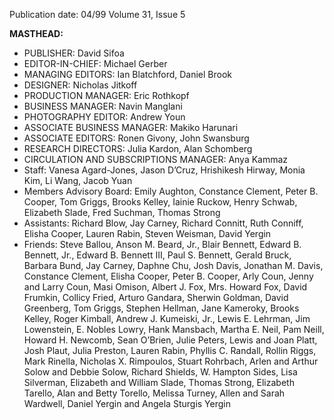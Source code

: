 Publication date: 04/99
Volume 31, Issue 5

**MASTHEAD:**
- PUBLISHER: David Sifoa
- EDITOR-IN-CHIEF: Michael Gerber
- MANAGING EDITORS: Ian Blatchford, Daniel Brook
- DESIGNER: Nicholas Jitkoff
- PRODUCTION MANAGER: Eric Rothkopf
- BUSINESS MANAGER: Navin Manglani
- PHOTOGRAPHY EDITOR: Andrew Youn
- ASSOCIATE BUSINESS MANAGER: Makiko Harunari
- ASSOCIATE EDITORS: Ronen Givony, John Swansburg
- RESEARCH DIRECTORS: Julia Kardon, Alan Schomberg
- CIRCULATION AND SUBSCRIPTIONS MANAGER: Anya Kammaz
- Staff: Vanesa Agard-Jones, Jason D’Cruz, Hrishikesh Hirway, Monia Kim, Li Wang, Jacob Yuan
- Members Advisory Board: Emily Aughton, Constance Clement, Peter B. Cooper, Tom Griggs, Brooks Kelley, Iainie Ruckow, Henry Schwab, Elizabeth Slade, Fred Suchman, Thomas Strong
- Assistants: Richard Blow, Jay Carney, Richard Connitt, Ruth Conniff, Elisha Cooper, Lauren Rabin, Steven Weisman, David Yergin
- Friends: Steve Ballou, Anson M. Beard, Jr., Blair Bennett, Edward B. Bennett, Jr., Edward B. Bennett III, Paul S. Bennett, Gerald Bruck, Barbara Bund, Jay Carney, Daphne Chu, Josh Davis, Jonathan M. Davis, Constance Clement, Elisha Cooper, Peter B. Cooper, Arly Coun, Jenny and Larry Coun, Masi Omison, Albert J. Fox, Mrs. Howard Fox, David Frumkin, Collicy Fried, Arturo Gandara, Sherwin Goldman, David Greenberg, Tom Griggs, Stephen Hellman, Jane Kameroky, Brooks Kelley, Roger Kimball, Andrew J. Kumeiski, Jr., Lewis E. Lehrman, Jim Lowenstein, E. Nobles Lowry, Hank Mansbach, Martha E. Neil, Pam Neill, Howard H. Newcomb, Sean O’Brien, Julie Peters, Lewis and Joan Platt, Josh Plaut, Julia Preston, Lauren Rabin, Phyllis C. Randall, Rollin Riggs, Mark Rinella, Nicholas X. Rimpoulos, Stuart Rohrbach, Arlen and Arthur Solow and Debbie Solow, Richard Shields, W. Hampton Sides, Lisa Silverman, Elizabeth and William Slade, Thomas Strong, Elizabeth Tarello, Alan and Betty Torello, Melissa Turney, Allen and Sarah Wardwell, Daniel Yergin and Angela Sturgis Yergin

